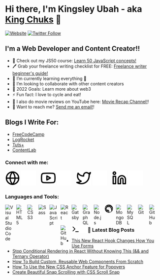 # Hi there, I'm Kingsley Ubah - aka [King Chuks](https://twitter.com/kingchuuks) 👋 


[![Website](https://img.shields.io/website?label=ubahthebuilder.tech&style=for-the-badge&url=https%3A%2F%2Fubahthebuilder.tech)](https://ubahthebuilder.tech)
[![Twitter Follow](https://img.shields.io/twitter/follow/kingchuuks?color=1DA1F2&logo=twitter&style=for-the-badge)](https://twitter.com/intent/follow?original_referer=https%3A%2F%2Fgithub.com%2FcodeSTACKr&screen_name=kingchuuks)


## I'm a Web Developer and Content Creator!!

- 🔭 Check out my JS50 course: [Learn 50 JavaScript concepts!](https://gum.co/js-50)
- 🖊️ Grab your freelance writing checklist for FREE: [Freelance writer beginner's guide!](https://gum.co/fwc)
- 🌱 I’m currently learning everything 🤣
- 👯 I’m looking to collaborate with other content creators
- 🥅 2022 Goals: Learn more about web3
- ⚡ Fun fact: I love to cycle and eat!
- 🔭 I also do movie reviews on YouTube here: [Movie Recap Channel!](https://www.youtube.com/channel/UCXQSLxIEsoro4UhHxOZFLSA)!
- 📨 Want to reach me? [Send me an email!](mailto:ubahthebuilder@gmail.com)!

## Blogs I Write For:
- [FreeCodeCamp](https://www.freecodecamp.org/news/author/ubahthebuilder/)
- [LogRocket](https://blog.logrocket.com/author/kingsleyubah/)
- [Tuts+](https://tutsplus.com/authors/kingsley-ubah)
- [ContentLab](https://contentlab.io)

### Connect with me:

[![website](./img/globe-light.svg)](https://ubahthebuilder.tech#gh-light-mode-only)
[![website](./img/globe-dark.svg)](https://ubahthebuilder.tech#gh-dark-mode-only)
&nbsp;&nbsp;
[![website](./img/youtube-light.svg)](https://www.youtube.com/channel/UCXQSLxIEsoro4UhHxOZFLSA#gh-light-mode-only)
[![website](./img/youtube-dark.svg)](https://www.youtube.com/channel/UCXQSLxIEsoro4UhHxOZFLSAgh-dark-mode-only)
&nbsp;&nbsp;
[![website](./img/twitter-light.svg)](https://twitter.com/kingchuuks#gh-light-mode-only)
[![website](./img/twitter-dark.svg)](https://twitter.com/kingchuuks#gh-dark-mode-only)
&nbsp;&nbsp;
[![website](./img/linkedin-light.svg)](https://linkedin.com/in/kingchuks#gh-light-mode-only)
[![website](./img/linkedin-dark.svg)](https://linkedin.com/in/kingchuks#gh-dark-mode-only)


### Languages and Tools:

<img align="left" alt="Visual Studio Code" width="26px" src="https://cdn.jsdelivr.net/gh/devicons/devicon/icons/vscode/vscode-original.svg" style="padding-right:10px;" />
<img align="left" alt="HTML5" width="26px" src="https://cdn.jsdelivr.net/gh/devicons/devicon/icons/html5/html5-original.svg" style="padding-right:10px;" />
<img align="left" alt="CSS3" width="26px" src="https://cdn.jsdelivr.net/gh/devicons/devicon/icons/css3/css3-original.svg" style="padding-right:10px;" />
<img align="left" alt="Sass" width="26px" src="https://cdn.jsdelivr.net/gh/devicons/devicon/icons/sass/sass-original.svg" style="padding-right:10px;" />
<img align="left" alt="JavaScript" width="26px" src="https://cdn.jsdelivr.net/gh/devicons/devicon/icons/javascript/javascript-original.svg" style="padding-right:10px;" />
<img align="left" alt="React" width="26px" src="https://cdn.jsdelivr.net/gh/devicons/devicon/icons/react/react-original.svg" style="padding-right:10px;" />
<img align="left" alt="Gatsby" width="26px" src="https://cdn.jsdelivr.net/gh/devicons/devicon/icons/gatsby/gatsby-original.svg" style="padding-right:10px;" />
<img align="left" alt="GraphQL" width="26px" src="https://cdn.jsdelivr.net/gh/devicons/devicon/icons/graphql/graphql-plain.svg" style="padding-right:10px;" />
<img align="left" alt="Node.js" width="26px" src="https://cdn.jsdelivr.net/gh/devicons/devicon/icons/nodejs/nodejs-original.svg" style="padding-right:10px;" />
<img align="left" alt="Deno" width="26px" src="./img/deno-light.svg" style="padding-right:10px;" />
<img align="left" alt="MongoDB" width="26px" src="https://cdn.jsdelivr.net/gh/devicons/devicon/icons/mongodb/mongodb-original.svg" style="padding-right:10px;" />
<img align="left" alt="MySQL" width="26px" src="https://cdn.jsdelivr.net/gh/devicons/devicon/icons/mysql/mysql-original.svg" style="padding-right:10px;" />
<img align="left" alt="Git" width="26px" src="https://cdn.jsdelivr.net/gh/devicons/devicon/icons/git/git-original.svg" style="padding-right:10px;" />
<img align="left" alt="GitHub" width="26px" src="https://user-images.githubusercontent.com/3369400/139447912-e0f43f33-6d9f-45f8-be46-2df5bbc91289.png" style="padding-right:10px;" />
<img align="left" alt="GitHub" width="26px" src="https://user-images.githubusercontent.com/3369400/139448065-39a229ba-4b06-434b-bc67-616e2ed80c8f.png" style="padding-right:10px;" />
<img align="left" alt="Terminal" width="26px" src="./img/terminal-light.svg" />
<img align="left" alt="Terminal" width="26px" src="./img/terminal-dark.svg" />

<br />
<br />

---

### 📕 Latest Blog Posts

<!-- BLOG-POST-LIST:START -->
- [This New React Hook Changes How You Use Forms](https://dev.to/ubahthebuilder/this-new-react-hook-changes-how-you-use-forms-2ohb)
- [Stop Conditional Rendering in React Without Knowing This &lpar;&amp;&amp; and Ternary Operator&rpar;](https://dev.to/ubahthebuilder/stop-conditional-rendering-in-react-without-knowing-this-and-ternary-operator-388)
- [How To Build Custom, Reusable Web Components From Scratch](https://dev.to/ubahthebuilder/how-to-build-custom-reusable-web-components-from-scratch-fbn)
- [How To Use the New CSS Anchor Feature for Popovers](https://dev.to/ubahthebuilder/how-to-use-the-new-css-anchor-feature-for-popovers-aj)
- [Create Beautiful Snap Scrolling with CSS Scroll Snap](https://dev.to/ubahthebuilder/create-beautiful-snap-scrolling-with-css-scroll-snap-3oj9)
<!-- BLOG-POST-LIST:END -->

